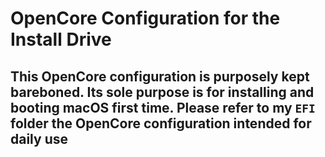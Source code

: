 # OpenCore Configuration for the Install Drive

## This OpenCore configuration is purposely kept bareboned. Its sole purpose is for installing and booting macOS first time. Please refer to my `EFI` folder the OpenCore configuration intended for daily use
